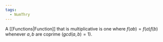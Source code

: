 ```yaml
---
tags:
  - NumThry
---
```

A [[Functions|Function]] that is multiplicative is one where $f(ab)=f(a)f(b)$ whenever $a,b$ are coprime ($gcd(a,b)=1)$.